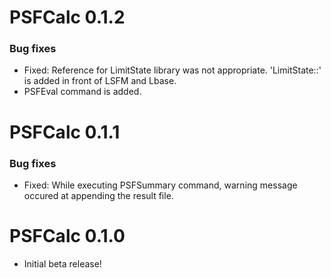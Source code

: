 PSFCalc 0.1.2
========================================================

### Bug fixes
* Fixed: Reference for LimitState library was not appropriate. 'LimitState::' is added in front of LSFM and Lbase.
* PSFEval command is added.

PSFCalc 0.1.1
========================================================

### Bug fixes
* Fixed: While executing PSFSummary command, warning message occured at appending the result file.

PSFCalc 0.1.0
========================================================
* Initial beta release!
